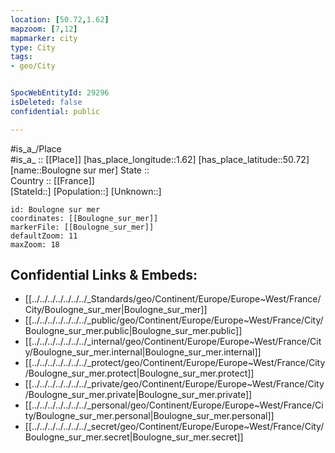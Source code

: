 ```yaml
---
location: [50.72,1.62] 
mapzoom: [7,12] 
mapmarker: city 
type: City
tags:
- geo/City


SpocWebEntityId: 29296
isDeleted: false
confidential: public

---
```

#is_a_/Place  
#is_a_ :: [[Place]] 
[has_place_longitude::1.62] 
[has_place_latitude::50.72] 
[name::Boulogne sur mer] 
State ::  
Country :: [[France]]  
[StateId::] 
[Population::] 
[Unknown::] 


```leaflet
id: Boulogne sur mer
coordinates: [[Boulogne_sur_mer]] 
markerFile: [[Boulogne_sur_mer]] 
defaultZoom: 11 
maxZoom: 18
```


## Confidential Links & Embeds: 
- [[../../../../../../../_Standards/geo/Continent/Europe/Europe~West/France/City/Boulogne_sur_mer|Boulogne_sur_mer]] 
- [[../../../../../../../_public/geo/Continent/Europe/Europe~West/France/City/Boulogne_sur_mer.public|Boulogne_sur_mer.public]] 
- [[../../../../../../../_internal/geo/Continent/Europe/Europe~West/France/City/Boulogne_sur_mer.internal|Boulogne_sur_mer.internal]] 
- [[../../../../../../../_protect/geo/Continent/Europe/Europe~West/France/City/Boulogne_sur_mer.protect|Boulogne_sur_mer.protect]] 
- [[../../../../../../../_private/geo/Continent/Europe/Europe~West/France/City/Boulogne_sur_mer.private|Boulogne_sur_mer.private]] 
- [[../../../../../../../_personal/geo/Continent/Europe/Europe~West/France/City/Boulogne_sur_mer.personal|Boulogne_sur_mer.personal]] 
- [[../../../../../../../_secret/geo/Continent/Europe/Europe~West/France/City/Boulogne_sur_mer.secret|Boulogne_sur_mer.secret]] 
